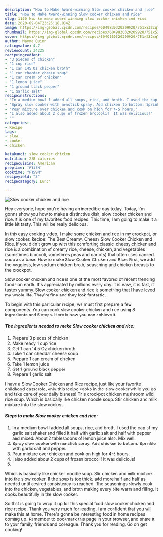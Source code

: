 ```yaml
---
description: "How to Make Award-winning Slow cooker chicken and rice"
title: "How to Make Award-winning Slow cooker chicken and rice"
slug: 1180-how-to-make-award-winning-slow-cooker-chicken-and-rice
date: 2020-09-04T23:25:18.834Z
image: https://img-global.cpcdn.com/recipes/6049830320209920/751x532cq70/slow-cooker-chicken-and-rice-recipe-main-photo.jpg
thumbnail: https://img-global.cpcdn.com/recipes/6049830320209920/751x532cq70/slow-cooker-chicken-and-rice-recipe-main-photo.jpg
cover: https://img-global.cpcdn.com/recipes/6049830320209920/751x532cq70/slow-cooker-chicken-and-rice-recipe-main-photo.jpg
author: Mayme Quinn
ratingvalue: 4.7
reviewcount: 34225
recipeingredient:
- "3 pieces of chicken"
- "1 cup rice"
- "1 can 145 Oz chicken broth"
- "1 can cheddar cheese soup"
- "1 can cream of chicken"
- "1 lemon juice"
- "1 ground black pepper"
- "1 garlic salt"
recipeinstructions:
- "In a medium bowl I added all soups, rice, and broth. I used the cap of my garlic salt shaker and filled it half with garlic salt and half with pepper and mixed. About 2 tablespoons of lemon juice also. Mix well."
- "Spray slow cooker with nonstick spray. Add chicken to bottom. Sprinkle with garlic salt and pepper."
- "Pour mixture over chicken and cook on high for 4-5 hours."
- "I also added about 2 cups of frozen broccoli!  It was delicious!"
- ""
categories:
- Recipe
tags:
- slow
- cooker
- chicken

katakunci: slow cooker chicken 
nutrition: 238 calories
recipecuisine: American
preptime: "PT17M"
cooktime: "PT59M"
recipeyield: "3"
recipecategory: Lunch

---
```



![Slow cooker chicken and rice](https://img-global.cpcdn.com/recipes/6049830320209920/751x532cq70/slow-cooker-chicken-and-rice-recipe-main-photo.jpg)

Hey everyone, hope you're having an incredible day today. Today, I'm gonna show you how to make a distinctive dish, slow cooker chicken and rice. It is one of my favorites food recipes. This time, I am going to make it a little bit tasty. This will be really delicious.

In this easy cooking video, I make some chicken and rice in my crockpot, or slow cooker. Recipe: The Best Creamy, Cheesy Slow Cooker Chicken and Rice. If you didn&#39;t grow up with this comforting classic, cheesy chicken and rice is a combination of creamy rice, cheese, chicken, and vegetables (sometimes broccoli, sometimes peas and carrots) that often uses canned soup as a base. How to make Slow Cooker Chicken and Rice: First, we add the veggiess, low sodium chicken broth, seasoning and chicken breasts to the crockpot.

Slow cooker chicken and rice is one of the most favored of recent trending foods on earth. It's appreciated by millions every day. It is easy, it is fast, it tastes yummy. Slow cooker chicken and rice is something that I have loved my whole life. They're fine and they look fantastic.


To begin with this particular recipe, we must first prepare a few components. You can cook slow cooker chicken and rice using 8 ingredients and 5 steps. Here is how you can achieve it.

<!--inarticleads1-->

##### The ingredients needed to make Slow cooker chicken and rice:

1. Prepare 3 pieces of chicken
1. Make ready 1 cup rice
1. Get 1 can 14.5 Oz chicken broth
1. Take 1 can cheddar cheese soup
1. Prepare 1 can cream of chicken
1. Take 1 lemon juice
1. Get 1 ground black pepper
1. Prepare 1 garlic salt


I have a Slow Cooker Chicken and Rice recipe, just like your favorite childhood casserole, only this recipe cooks in the slow cooker while you go and take care of your daily bizness! This crockpot chicken mushroom wild rice soup. Which is basically like chicken noodle soup. Stir chicken and milk mixture into the slow cooker. 

<!--inarticleads2-->

##### Steps to make Slow cooker chicken and rice:

1. In a medium bowl I added all soups, rice, and broth. I used the cap of my garlic salt shaker and filled it half with garlic salt and half with pepper and mixed. About 2 tablespoons of lemon juice also. Mix well.
1. Spray slow cooker with nonstick spray. Add chicken to bottom. Sprinkle with garlic salt and pepper.
1. Pour mixture over chicken and cook on high for 4-5 hours.
1. I also added about 2 cups of frozen broccoli!  It was delicious!
1. 


Which is basically like chicken noodle soup. Stir chicken and milk mixture into the slow cooker. If the soup is too thick, add more half and half as needed until desired consistency is reached. The seasonings slowly cook into the chicken, vegetables, and broth making every bite warm and filling. It cooks beautifully in the slow cooker. 

So that is going to wrap it up for this special food slow cooker chicken and rice recipe. Thank you very much for reading. I am confident that you will make this at home. There's gonna be interesting food in home recipes coming up. Remember to bookmark this page in your browser, and share it to your family, friends and colleague. Thank you for reading. Go on get cooking!
